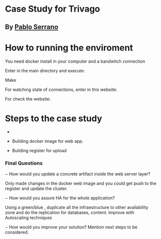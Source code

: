 # Case Study for Trivago

## By [Pablo Serrano](https://pabloserrano.net) 


# How to running the enviroment



You need docker install in your computer and a bandwitch connection

Enter in the main directory and execute: 

Make 

For watching state of connections, enter in this website: 


For check the website: 





# Steps to the case study

- 
- Building docker image for web app. 

- Building register for upload 








### Final Questions 

− How would you update a concrete artifact inside the web server layer?

Only made changes in the docker web image and you could get push to the register and update the cluster. 

− How would you assure HA for the whole application?

Using a green/blue , duplicate all the infraestructure to other availability zone and do the replication for databases, content. Improve with Autoscaling techniques  

− How would you improve your solution? Mention next steps to be considered.




